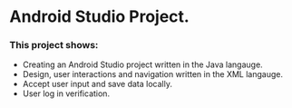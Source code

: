 <h1>Android Studio Project.</h1>

<h3>This project shows: </h3>
<ul>
  <li>Creating an Android Studio project written in the Java langauge.</li>
  <li>Design, user interactions and navigation written in the XML langauge.</li>
  <li>Accept user input and save data locally.</li>
  <li>User log in verification.</li>
</ul>
